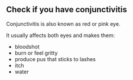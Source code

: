 ## Check if you have conjunctivitis

Conjunctivitis is also known as red or pink eye.

It usually affects both eyes and makes them:

- bloodshot
- burn or feel gritty
- produce pus that sticks to lashes
- itch
- water